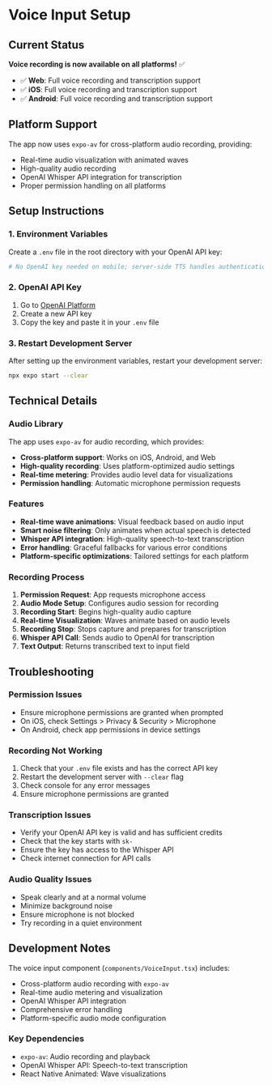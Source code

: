 # Voice Input Setup

## Current Status

**Voice recording is now available on all platforms!** ✅

- ✅ **Web**: Full voice recording and transcription support
- ✅ **iOS**: Full voice recording and transcription support  
- ✅ **Android**: Full voice recording and transcription support

## Platform Support

The app now uses `expo-av` for cross-platform audio recording, providing:
- Real-time audio visualization with animated waves
- High-quality audio recording
- OpenAI Whisper API integration for transcription
- Proper permission handling on all platforms

## Setup Instructions

### 1. Environment Variables

Create a `.env` file in the root directory with your OpenAI API key:

```bash
# No OpenAI key needed on mobile; server-side TTS handles authentication via JWT
```

### 2. OpenAI API Key

1. Go to [OpenAI Platform](https://platform.openai.com/api-keys)
2. Create a new API key
3. Copy the key and paste it in your `.env` file

### 3. Restart Development Server

After setting up the environment variables, restart your development server:

```bash
npx expo start --clear
```

## Technical Details

### Audio Library

The app uses `expo-av` for audio recording, which provides:
- **Cross-platform support**: Works on iOS, Android, and Web
- **High-quality recording**: Uses platform-optimized audio settings
- **Real-time metering**: Provides audio level data for visualizations
- **Permission handling**: Automatic microphone permission requests

### Features

- **Real-time wave animations**: Visual feedback based on audio input
- **Smart noise filtering**: Only animates when actual speech is detected
- **Whisper API integration**: High-quality speech-to-text transcription
- **Error handling**: Graceful fallbacks for various error conditions
- **Platform-specific optimizations**: Tailored settings for each platform

### Recording Process

1. **Permission Request**: App requests microphone access
2. **Audio Mode Setup**: Configures audio session for recording
3. **Recording Start**: Begins high-quality audio capture
4. **Real-time Visualization**: Waves animate based on audio levels
5. **Recording Stop**: Stops capture and prepares for transcription
6. **Whisper API Call**: Sends audio to OpenAI for transcription
7. **Text Output**: Returns transcribed text to input field

## Troubleshooting

### Permission Issues
- Ensure microphone permissions are granted when prompted
- On iOS, check Settings > Privacy & Security > Microphone
- On Android, check app permissions in device settings

### Recording Not Working
1. Check that your `.env` file exists and has the correct API key
2. Restart the development server with `--clear` flag
3. Check console for any error messages
4. Ensure microphone permissions are granted

### Transcription Issues
- Verify your OpenAI API key is valid and has sufficient credits
- Check that the key starts with `sk-`
- Ensure the key has access to the Whisper API
- Check internet connection for API calls

### Audio Quality Issues
- Speak clearly and at a normal volume
- Minimize background noise
- Ensure microphone is not blocked
- Try recording in a quiet environment

## Development Notes

The voice input component (`components/VoiceInput.tsx`) includes:
- Cross-platform audio recording with `expo-av`
- Real-time audio metering and visualization
- OpenAI Whisper API integration
- Comprehensive error handling
- Platform-specific audio mode configuration

### Key Dependencies
- `expo-av`: Audio recording and playback
- OpenAI Whisper API: Speech-to-text transcription
- React Native Animated: Wave visualizations 